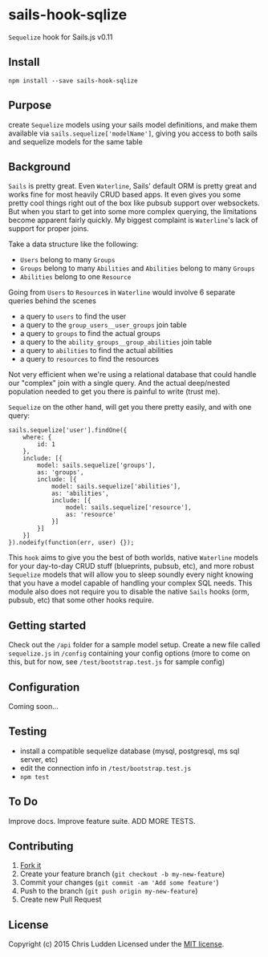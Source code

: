 # sails-hook-sqlize
`Sequelize` hook for Sails.js v0.11

## Install
`npm install --save sails-hook-sqlize`

## Purpose
create `Sequelize` models using your sails model definitions, and make them available via `sails.sequelize['modelName']`, giving you access to both sails and sequelize models for the same table

## Background
`Sails` is pretty great. Even `Waterline`, Sails' default ORM is pretty great and works fine for most heavily CRUD based apps. It even gives you some pretty cool things right out of the box like pubsub support over websockets. But when you start to get into some more complex querying, the limitations become apparent fairly quickly. My biggest complaint is `Waterline`'s lack of support for proper joins.

 Take a data structure like the following:
- `Users` belong to many `Groups`
- `Groups` belong to many `Abilities` and `Abilities` belong to many `Groups`
- `Abilities` belong to one `Resource`

Going from `Users` to `Resource`s in `Waterline` would involve 6 separate queries behind the scenes
- a query to `users` to find the user
- a query to the `group_users__user_groups` join table
- a query to `groups` to find the actual groups
- a query to the `ability_groups__group_abilities` join table
- a query to `abilities` to find the actual abilities
- a query to `resources` to find the resources

Not very efficient when we're using a relational database that could handle our "complex" join with a single query. And the actual deep/nested population needed to get you there is painful to write (trust me).

`Sequelize` on the other hand, will get you there pretty easily, and with one query:
```
sails.sequelize['user'].findOne({
    where: {
        id: 1
    },
    include: [{
        model: sails.sequelize['groups'],
        as: 'groups',
        include: [{
            model: sails.sequelize['abilities'],
            as: 'abilities',
            include: [{
                model: sails.sequelize['resource'],
                as: 'resource'
            }]
        }]
    }]
}).nodeify(function(err, user) {});
```
 
This `hook` aims to give you the best of both worlds, native `Waterline` models for your day-to-day CRUD stuff (blueprints, pubsub, etc), and more robust `Sequelize` models that will allow you to sleep soundly every night knowing that you have a model capable of handling your complex SQL needs. This module also does not require you to disable the native `Sails` hooks (orm, pubsub, etc) that some other hooks require.
 
## Getting started
Check out the `/api` folder for a sample model setup. Create a new file called `sequelize.js` in `/config` containing your config options (more to come on this, but for now, see `/test/bootstrap.test.js` for sample config)

## Configuration
Coming soon...
 
## Testing
 - install a compatible sequelize database (mysql, postgresql, ms sql server, etc)
 - edit the connection info in `/test/bootstrap.test.js`
 - `npm test`
 
## To Do
Improve docs. Improve feature suite. ADD MORE TESTS.

## Contributing
1. [Fork it](https://github.com/cludden/sails-hook-sqlize/fork)
2. Create your feature branch (`git checkout -b my-new-feature`)
3. Commit your changes (`git commit -am 'Add some feature'`)
4. Push to the branch (`git push origin my-new-feature`)
5. Create new Pull Request

## License
Copyright (c) 2015 Chris Ludden
Licensed under the [MIT license](LICENSE.md).